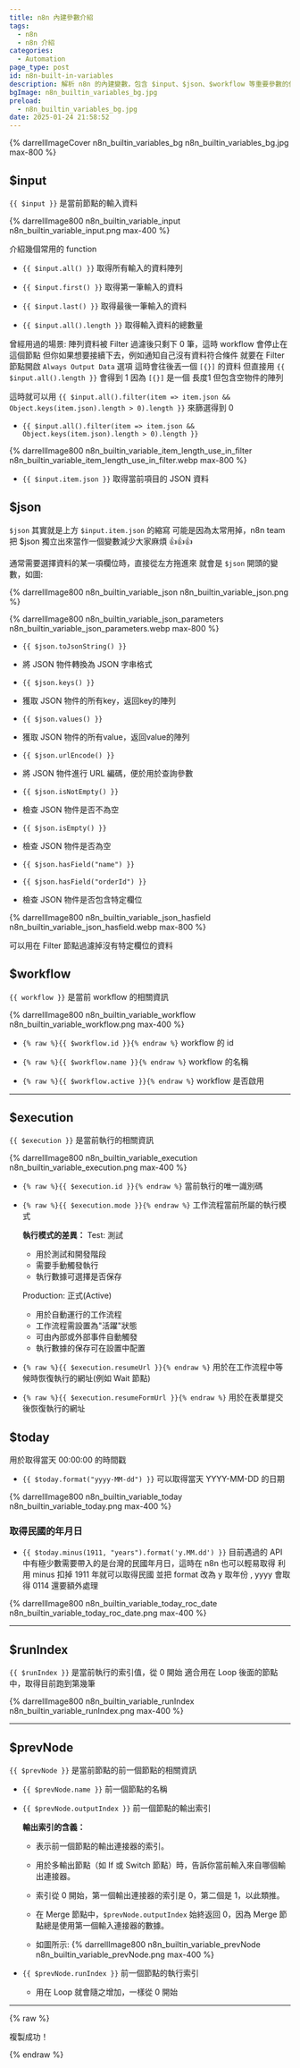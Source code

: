 ```yaml
---
title: n8n 內建參數介紹
tags:
  - n8n
  - n8n 介紹
categories:
  - Automation
page_type: post
id: n8n-built-in-variables
description: 解析 n8n 的內建變數，包含 $input、$json、$workflow 等重要參數的使用方法和應用場景，未來隨著使用的經驗持續更新
bgImage: n8n_builtin_variables_bg.jpg
preload:
  - n8n_builtin_variables_bg.jpg
date: 2025-01-24 21:58:52
---
```


{% darrellImageCover n8n_builtin_variables_bg n8n_builtin_variables_bg.jpg max-800 %}

## $input

`{{ $input }}` 是當前節點的輸入資料

{% darrellImage800 n8n_builtin_variable_input n8n_builtin_variable_input.png max-400 %}

介紹幾個常用的 function

- <a class="copyable" href="javascript:void(0);" onclick="copyCode(this)">`{{ $input.all() }}`</a>
  取得所有輸入的資料陣列

- <a class="copyable" href="javascript:void(0);" onclick="copyCode(this)">`{{ $input.first() }}`</a>
  取得第一筆輸入的資料

- <a class="copyable" href="javascript:void(0);" onclick="copyCode(this)">`{{ $input.last() }}`</a>
  取得最後一筆輸入的資料
  
- <a class="copyable" href="javascript:void(0);" onclick="copyCode(this)">`{{ $input.all().length }}`</a>
  取得輸入資料的總數量

曾經用過的場景: 陣列資料被 Filter 過濾後只剩下 0 筆，這時 workflow 會停止在這個節點
但你如果想要接續下去，例如通知自己沒有資料符合條件
就要在 Filter 節點開啟 `Always Output Data` 選項
這時會往後丟一個 `[{}]` 的資料
但直接用 `{{ $input.all().length }}` 會得到 1
因為 `[{}]` 是一個 長度1 但包含空物件的陣列

這時就可以用 `{{ $input.all().filter(item => item.json && Object.keys(item.json).length > 0).length }}` 來篩選得到 0
- <a class="copyable" href="javascript:void(0);" onclick="copyCode(this)">`{{ $input.all().filter(item => item.json && Object.keys(item.json).length > 0).length }}`</a>


{% darrellImage800 n8n_builtin_variable_item_length_use_in_filter n8n_builtin_variable_item_length_use_in_filter.webp max-800 %}

- <a class="copyable" href="javascript:void(0);" onclick="copyCode(this)">`{{ $input.item.json }}`</a>
  取得當前項目的 JSON 資料

## $json

`$json` 其實就是上方 `$input.item.json` 的縮寫
可能是因為太常用掉，n8n team 把 $json 獨立出來當作一個變數減少大家麻煩 👍👍👍

通常需要選擇資料的某一項欄位時，直接從左方拖進來
就會是 `$json` 開頭的變數，如圖:

{% darrellImage800 n8n_builtin_variable_json n8n_builtin_variable_json.png %}

{% darrellImage800 n8n_builtin_variable_json_parameters n8n_builtin_variable_json_parameters.webp max-800 %}

- <a class="copyable" href="javascript:void(0);" onclick="copyCode(this)">`{{ $json.toJsonString() }}`</a>
- 將 JSON 物件轉換為 JSON 字串格式

- <a class="copyable" href="javascript:void(0);" onclick="copyCode(this)">`{{ $json.keys() }}`</a>
- 獲取 JSON 物件的所有key，返回key的陣列

- <a class="copyable" href="javascript:void(0);" onclick="copyCode(this)">`{{ $json.values() }}`</a>
- 獲取 JSON 物件的所有value，返回value的陣列

- <a class="copyable" href="javascript:void(0);" onclick="copyCode(this)">`{{ $json.urlEncode() }}`</a>
- 將 JSON 物件進行 URL 編碼，便於用於查詢參數

- <a class="copyable" href="javascript:void(0);" onclick="copyCode(this)">`{{ $json.isNotEmpty() }}`</a>
- 檢查 JSON 物件是否不為空

- <a class="copyable" href="javascript:void(0);" onclick="copyCode(this)">`{{ $json.isEmpty() }}`</a>
- 檢查 JSON 物件是否為空

- <a class="copyable" href="javascript:void(0);" onclick="copyCode(this)">`{{ $json.hasField("name") }}`</a>
- <a class="copyable" href="javascript:void(0);" onclick="copyCode(this)">`{{ $json.hasField("orderId") }}`</a>
- 檢查 JSON 物件是否包含特定欄位

{% darrellImage800 n8n_builtin_variable_json_hasfield n8n_builtin_variable_json_hasfield.webp max-800 %}

可以用在 Filter 節點過濾掉沒有特定欄位的資料



## $workflow

`{{ workflow }}` 是當前 workflow 的相關資訊

{% darrellImage800 n8n_builtin_variable_workflow n8n_builtin_variable_workflow.png max-400   %} 

- <a class="copyable" href="javascript:void(0);" onclick="copyCode(this)">`{% raw %}{{ $workflow.id }}{% endraw %}`</a>
  workflow 的 id

- <a class="copyable" href="javascript:void(0);" onclick="copyCode(this)">`{% raw %}{{ $workflow.name }}{% endraw %}`</a>
  workflow 的名稱

- <a class="copyable" href="javascript:void(0);" onclick="copyCode(this)">`{% raw %}{{ $workflow.active }}{% endraw %}`</a>
  workflow 是否啟用

---

## $execution

`{{ $execution }}` 是當前執行的相關資訊

{% darrellImage800 n8n_builtin_variable_execution n8n_builtin_variable_execution.png max-400   %}

- <a class="copyable" href="javascript:void(0);" onclick="copyCode(this)">`{% raw %}{{ $execution.id }}{% endraw %}`</a>
  當前執行的唯一識別碼

- <a class="copyable" href="javascript:void(0);" onclick="copyCode(this)">`{% raw %}{{ $execution.mode }}{% endraw %}`</a>
  工作流程當前所屬的執行模式

  **執行模式的差異：**
  Test: 測試
    - 用於測試和開發階段
    - 需要手動觸發執行
    - 執行數據可選擇是否保存

  Production: 正式(Active)
    - 用於自動運行的工作流程
    - 工作流程需設置為"活躍"狀態
    - 可由內部或外部事件自動觸發
    - 執行數據的保存可在設置中配置

- <a class="copyable" href="javascript:void(0);" onclick="copyCode(this)">`{% raw %}{{ $execution.resumeUrl }}{% endraw %}`</a>
  用於在工作流程中等候時恢復執行的網址(例如 Wait 節點)

- <a class="copyable" href="javascript:void(0);" onclick="copyCode(this)">`{% raw %}{{ $execution.resumeFormUrl }}{% endraw %}`</a>
  用於在表單提交後恢復執行的網址

## $today

用於取得當天 00:00:00 的時間戳

- <a class="copyable" href="javascript:void(0);" onclick="copyCode(this)">`{{ $today.format("yyyy-MM-dd") }}`</a>
  可以取得當天 YYYY-MM-DD 的日期
  
{% darrellImage800 n8n_builtin_variable_today n8n_builtin_variable_today.png max-400 %}

### 取得民國的年月日

- <a class="copyable" href="javascript:void(0);" onclick="copyCode(this)">`{{ $today.minus(1911, "years").format('y.MM.dd') }}`</a>
  目前遇過的 API 中有極少數需要帶入的是台灣的民國年月日，這時在 n8n 也可以輕易取得
  利用 minus 扣掉 1911 年就可以取得民國
  並把 format 改為 y 取年份 , yyyy 會取得 0114 還要額外處理

{% darrellImage800 n8n_builtin_variable_today_roc_date n8n_builtin_variable_today_roc_date.png max-400 %}

---

## $runIndex

`{{ $runIndex }}` 是當前執行的索引值，從 0 開始
適合用在 Loop 後面的節點中，取得目前跑到第幾筆

{% darrellImage800 n8n_builtin_variable_runIndex n8n_builtin_variable_runIndex.png max-400 %}

---

## $prevNode

`{{ $prevNode }}` 是當前節點的前一個節點的相關資訊

- <a class="copyable" href="javascript:void(0);" onclick="copyCode(this, '{{ $prevNode.name }}')">`{{ $prevNode.name }}`</a>
  前一個節點的名稱

- <a class="copyable" href="javascript:void(0);" onclick="copyCode(this, '{{ $prevNode.outputIndex }}')">`{{ $prevNode.outputIndex }}`</a>
  前一個節點的輸出索引

  **輸出索引的含義：**
  - 表示前一個節點的輸出連接器的索引。
  - 用於多輸出節點（如 If 或 Switch 節點）時，告訴你當前輸入來自哪個輸出連接器。
  - 索引從 0 開始，第一個輸出連接器的索引是 0，第二個是 1，以此類推。
  - 在 Merge 節點中，`$prevNode.outputIndex` 始終返回 0，因為 Merge 節點總是使用第一個輸入連接器的數據。

  - 如圖所示: 
{% darrellImage800 n8n_builtin_variable_prevNode n8n_builtin_variable_prevNode.png max-400 %}

- <a class="copyable" href="javascript:void(0);" onclick="copyCode(this, '{{ $prevNode.runIndex }}')">`{{ $prevNode.runIndex }}`</a>
  前一個節點的執行索引
  - 用在 Loop 就會隨之增加，一樣從 0 開始
  
---

{% raw %}
<div id="copyNotification">複製成功！</div>
<style>
  li a.copyable {
    cursor: url('data:image/svg+xml;utf8,<svg xmlns="http://www.w3.org/2000/svg" width="24" height="24" viewBox="0 0 24 24" fill="none" stroke="currentColor" stroke-width="2" stroke-linecap="round" stroke-linejoin="round"><rect width="24" height="24" fill="white" stroke="none"/><path d="M16 4h2a2 2 0 0 1 2 2v14a2 2 0 0 1-2 2H6a2 2 0 0 1-2-2V6a2 2 0 0 1 2-2h2"></path><rect x="8" y="2" width="8" height="4" rx="1" ry="1"></rect></svg>') 12 12, copy;
    position: relative;
    text-decoration: none;
    display: inline-flex;
    align-items: center;
    gap: 5px;
  }

  .copy-icon {
    width: 16px;
    height: 16px;
    opacity: 0.6;
    transition: all 0.3s ease;
  }

  .copyable:hover .copy-icon {
    opacity: 1;
    transform: scale(1.1);
  }

  .copy-icon-hover {
    position: absolute;
    left: 0;
    opacity: 0;
    transition: opacity 0.3s ease;
  }

  .copyable:hover .copy-icon-hover {
    opacity: 1;
  }

  .copyable:hover .copy-icon-default {
    opacity: 0;
  }

  #copyNotification {
    position: absolute;
    background-color: rgba(76, 175, 80, 0.85);
    color: #FFFFFF;
    padding: 4px 10px;
    border-radius: 3px;
    font-size: 12px;
    display: none;
    opacity: 0;
    transform: translateY(10px);
    transition: all 0.3s cubic-bezier(0.4, 0, 0.2, 1);
    z-index: 1000;
    backdrop-filter: blur(4px);
    box-shadow: 0 2px 8px rgba(0, 0, 0, 0.1);
    border: 1px solid rgba(255, 255, 255, 0.15);
    font-weight: 400;
    letter-spacing: 0.3px;
  }

  #copyNotification.show {
    opacity: 1;
    transform: translateY(0);
  }
</style>

<script>
    const copyIconTemplate = `
      <div class="icon-container">
        <svg class="copy-icon copy-icon-default" viewBox="0 0 24 24" fill="none" stroke="currentColor" stroke-width="2" stroke-linecap="round" stroke-linejoin="round">
            <rect x="9" y="9" width="13" height="13" rx="2" ry="2"></rect>
            <path d="M5 15H4a2 2 0 0 1-2-2V4a2 2 0 0 1 2-2h9a2 2 0 0 1 2 2v1"></path>
        </svg>
        <svg class="copy-icon copy-icon-hover" viewBox="0 0 24 24" fill="none" stroke="currentColor" stroke-width="2" stroke-linecap="round" stroke-linejoin="round">
            <path d="M16 4h2a2 2 0 0 1 2 2v14a2 2 0 0 1-2 2H6a2 2 0 0 1-2-2V6a2 2 0 0 1 2-2h2"></path>
            <rect x="8" y="2" width="8" height="4" rx="1" ry="1"></rect>
        </svg>
      </div>`;

    document.addEventListener('DOMContentLoaded', function() {
        document.querySelectorAll('.copyable').forEach(element => {
            element.insertAdjacentHTML('afterbegin', copyIconTemplate);
        });
    });

    function copyToClipboard(element, text) {
        navigator.clipboard.writeText(text).then(function() {
            showNotification(element);
        }, function(err) {
            console.error('複製失敗', err);
        });
    }

    function copyCode(element) {
        const text = element.querySelector('code').textContent;
        navigator.clipboard.writeText(text).then(function() {
            showNotification(element);
        }, function(err) {
            console.error('複製失敗', err);
        });
    }

    function showNotification(element) {
      var notification = document.getElementById('copyNotification');
      var rect = element.getBoundingClientRect();

      notification.style.position = 'absolute';
      notification.style.top = (rect.top + window.scrollY) + 'px';
      notification.style.left = (rect.right + 10 + window.scrollX) + 'px';

      notification.style.display = 'block';
      requestAnimationFrame(() => {
        notification.classList.add('show');
      });

      setTimeout(function() {
        notification.classList.remove('show');
        setTimeout(function() {
          notification.style.display = 'none';
        }, 300);
      }, 2000);
    }
</script>
{% endraw %}